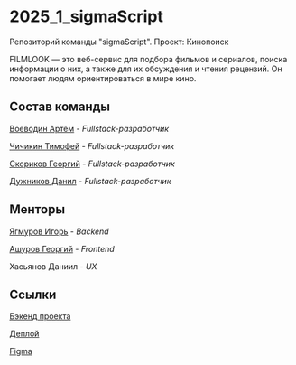 # 2025_1_sigmaScript
Репозиторий команды "sigmaScript". Проект: Кинопоиск

FILMLOOK — это веб-сервис для подбора фильмов и сериалов, поиска информации о них, а также для их обсуждения и чтения рецензий. Он помогает людям ориентироваться в мире кино.

## Состав команды

[Воеводин Артём](https://github.com/Propolisss) - *Fullstack-разработчик*

[Чичикин Тимофей](https://github.com/ned8800) - *Fullstack-разработчик*

[Скориков Георгий](https://github.com/SkorikovGeorge) - *Fullstack-разработчик*

[Дужников Данил](https://github.com/danilduzhnikov) - *Fullstack-разработчик*

## Менторы

[Ягмуров Игорь](https://github.com/UnicoYal) - *Backend*

[Ашуров Георгий](https://github.com/AshurovG) - *Frontend*

Хасьянов Даниил - *UX*


## Ссылки

[Бэкенд проекта](https://github.com/go-park-mail-ru/2025_1_sigmaScript)

[Деплой](http://217.16.20.177/)

[Figma](https://www.figma.com/design/093nfOohHMC8oYNrXS8JcK/Kinopoisk-Main-view?node-id=0-1&t=EhIAobgEbr55ksuQ-1)